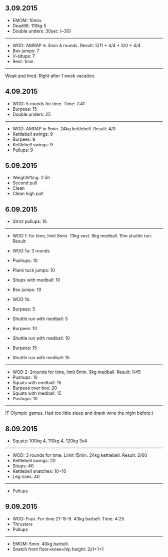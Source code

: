 ## 3.09.2015

* EMOM: 10min.
* Deadlift: 110kg 5
* Double unders: 30sec (~30)

---

* WOD: AMRAP in 3min 4 rounds. Result: 5/11 + 4/4 + 3/0 + 4/4
* Box jumps: 7
* V-situps: 7
* Rest: 1min

---

Weak and tired. Right after 1 week vacation.

## 4.09.2015

* WOD: 5 rounds for time. Time: 7:41
* Burpees: 15
* Double unders: 25

---

* WOD: AMRAP in 9min. 24kg kettlebell. Result: 4/0
* Kettlebell swings: 9
* Burpees: 9
* Kettlebell swings: 9
* Pullups: 9

## 5.09.2015

* Weightlifting: 2.5h
* Second pull
* Clean
* Clean high pull

## 6.09.2015

* Strict pullups: 16

---

* WOD 1: for time, limit 8min. 13kg vest. 9kg medball. 15m shuttle run. Result: 

* WOD 1a: 3 rounds
* Pushups: 10
* Plank tuck jumps: 10
* Situps with medball: 10
* Box jumps: 10

* WOD 1b:
* Burpees: 5
* Shuttle run with medball: 5
* Burpees: 10
* Shuttle run with medball: 10
* Burpees: 15
* Shuttle run with medball: 15

---

* WOD 2: 2rounds for time, limit 6min. 9kg medball. Result: 1/45
* Pushups: 10
* Squats with medball: 15
* Burpees over box: 20
* Squats with medball: 15
* Pushups: 10

---

IT Olympic games. Had too little sleep and drank wine the night before:)

## 8.09.2015

* Squats: 100kg 4, 110kg 4, 120kg 3x4

---

* WOD: 3 rounds for time. Limit 15min. 24kg kettlebell. Result: 2/60
* Kettlebell swings: 20
* Situps: 40
* Kettlebell snatches: 10+10
* Leg rises: 40

---

* Pullups

## 9.09.2015

* WOD: Fran. For time 21-15-9. 43kg barbell. Time: 4:25
* Thrusters
* Pullups

---

* EMOM: 5min. 40kg barbell.
* Snatch from floor+knee+hip height: 2x1+1+1
